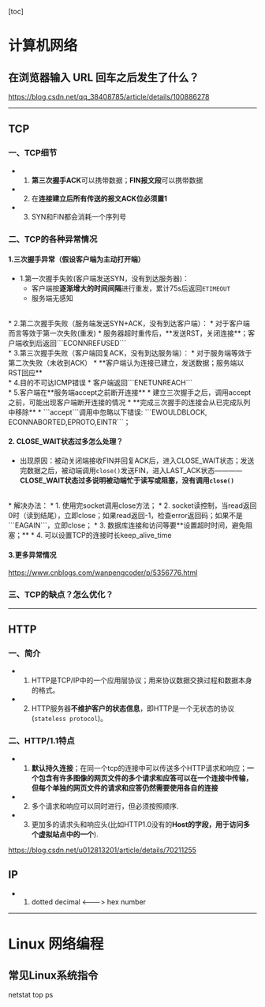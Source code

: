 [toc]
# 计算机网络
## 在浏览器输入 URL 回车之后发生了什么？
https://blog.csdn.net/qq_38408785/article/details/100886278

---

## TCP
### 一、TCP细节
* 1. **第三次握手ACK**可以携带数据；**FIN报文段**可以携带数据
* 2. 在**连接建立后所有传送的报文ACK位必须置1**
* 3. SYN和FIN都会消耗一个序列号


### 二、TCP的各种异常情况
#### 1.三次握手异常（假设客户端为主动打开端）
* 1.第一次握手失败(客户端发送SYN，没有到达服务器)：
    * 客户端按**逐渐增大的时间间隔**进行重发，累计75s后返回```ETIMEOUT```
    * 服务端无感知
<br>
* 2.第二次握手失败（服务端发送SYN+ACK，没有到达客户端）：
    * 对于客户端而言等效于第一次失败(重发)
    * 服务器超时重传后，**发送RST，关闭连接**；客户端收到后返回```ECONNREFUSED```
<br>
* 3.第三次握手失败（客户端回复ACK，没有到达服务端）：
    * 对于服务端等效于第二次失败（未收到ACK）
    * **客户端认为连接已建立，发送数据；服务端以RST回应**
<br>
* 4.目的不可达ICMP错误
    * 客户端返回```ENETUNREACH```
<br>
* 5.客户端在**服务端accept之前断开连接**
    * 建立三次握手之后，调用accept之前，可能出现客户端断开连接的情况
    * **完成三次握手的连接会从已完成队列中移除**
    * ```accept```调用中忽略以下错误:
    ```EWOULDBLOCK, ECONNABORTED,EPROTO,EINTR```；

#### 2. **CLOSE_WAIT状态过多**怎么处理？
* 出现原因：被动关闭端接收FIN并回复ACK后，进入CLOSE_WAIT状态；发送完数据之后，被动端调用```close()```发送FIN，进入LAST_ACK状态————**CLOSE_WAIT状态过多说明被动端忙于读写或阻塞，没有调用```close()```**
<br>
* 解决办法：
    * 1. 使用完socket调用close方法；
    * 2. socket读控制，当read返回0时（读到结尾），立即close；如果read返回-1，检查error返回码；如果不是```EAGAIN```，立即close；
    * 3. 数据库连接和访问等要**设置超时时间，避免阻塞；**
    * 4. 可以设置TCP的连接时长keep_alive_time

#### 3.更多异常情况
https://www.cnblogs.com/wanpengcoder/p/5356776.html

### 三、TCP的缺点？怎么优化？
---
## HTTP
### 一、简介
* 1. HTTP是TCP/IP中的一个应用层协议；用来协议数据交换过程和数据本身的格式。
* 2. HTTP服务器**不维护客户的状态信息**，即HTTP是一个无状态的协议(```stateless protocol```)。

### 二、HTTP/1.1特点
* 1. **默认持久连接**；在同一个tcp的连接中可以传送多个HTTP请求和响应；**一个包含有许多图像的网页文件的多个请求和应答可以在一个连接中传输，但每个单独的网页文件的请求和应答仍然需要使用各自的连接**

* 2. 多个请求和响应可以同时进行，但必须按照顺序.
* 3. 更加多的请求头和响应头(比如HTTP1.0没有的**Host的字段，用于访问多个虚拟站点中的一个**).

https://blog.csdn.net/u012813201/article/details/70211255

## IP
* 1. dotted decimal <---> hex number

---
# Linux 网络编程
## 常见Linux系统指令
netstat
top
ps 